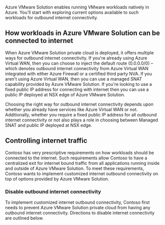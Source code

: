 ﻿Azure VMware Solution enables running VMware workloads natively in Azure. You'll start with exploring current options available to such workloads for outbound internet connectivity.

## How workloads in Azure VMware Solution can be connected to internet

When Azure VMware Solution private cloud is deployed, it offers multiple ways for outbound internet connectivity. If you're already using Azure Virtual WAN, then you can choose to inject the default route (0.0.0.0/0) – which denotes outbound internet connectivity from Azure Virtual WAN integrated with either Azure Firewall or a certified third party NVA. If you aren't using Azure Virtual WAN, then you can use a managed SNAT capability provided by Azure VMware Solution. If you're looking to use a fixed public IP address for connecting with internet then you can use a public IP deployed at NSX edge of Azure VMware Solution.

Choosing the right way for outbound internet connectivity depends upon whether you already have services like Azure Virtual WAN or not. Additionally, whether you require a fixed public IP address for all outbound internet connectivity or not also plays a role in choosing between Managed SNAT and public IP deployed at NSX edge.

## Controlling internet traffic

Contoso has very prescriptive requirements on how workloads should be connected to the internet. Such requirements allow Contoso to have a centralized exit for internet bound traffic from all applications running inside and outside of Azure VMware Solution.  To meet these requirements, Contoso wants to implement customized internet outbound connectivity on top of options provided by Azure VMware Solution.

### Disable outbound internet connectivity

To implement customized internet outbound connectivity, Contoso first needs to prevent Azure VMware Solution private cloud from having any outbound internet connectivity. Directions to disable internet connectivity are outlined below.
